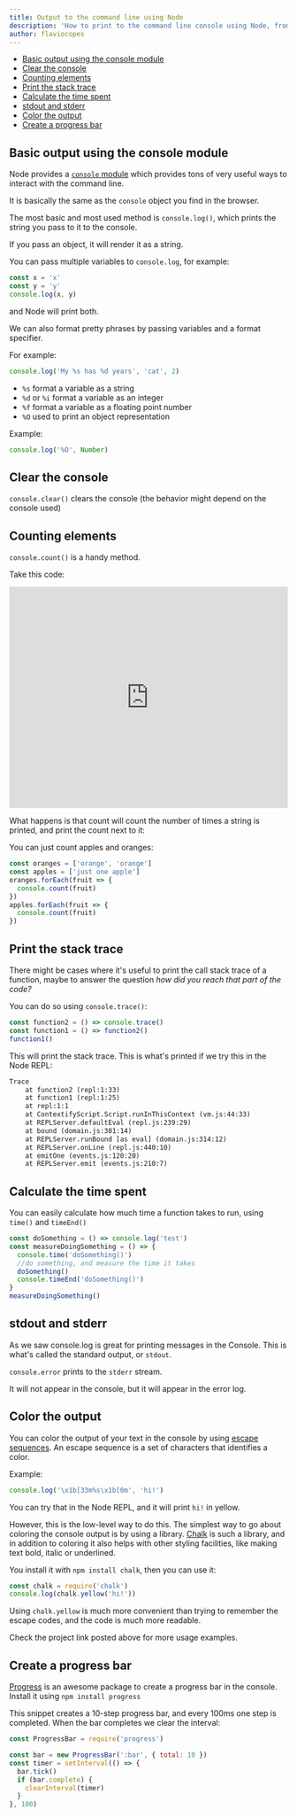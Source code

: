 ```yaml
---
title: Output to the command line using Node
description: 'How to print to the command line console using Node, from the basic console.log to more complex scenarios'
author: flaviocopes
---
```


<!-- TOC -->

- [Basic output using the console module](#basic-output-using-the-console-module)
- [Clear the console](#clear-the-console)
- [Counting elements](#counting-elements)
- [Print the stack trace](#print-the-stack-trace)
- [Calculate the time spent](#calculate-the-time-spent)
- [stdout and stderr](#stdout-and-stderr)
- [Color the output](#color-the-output)
- [Create a progress bar](#create-a-progress-bar)

<!-- /TOC -->

## Basic output using the console module

Node provides a [`console` module](https://nodejs.org/api/console.html) which provides tons of very useful ways to interact with the command line.

It is basically the same as the `console` object you find in the browser.

The most basic and most used method is `console.log()`, which prints the string you pass to it to the console.

If you pass an object, it will render it as a string.

You can pass multiple variables to `console.log`, for example:

```js
const x = 'x'
const y = 'y'
console.log(x, y)
```

and Node will print both.

We can also format pretty phrases by passing variables and a format specifier.

For example:

```js
console.log('My %s has %d years', 'cat', 2)
```

- `%s` format a variable as a string
- `%d` or `%i` format a variable as an integer
- `%f` format a variable as a floating point number
- `%O` used to print an object representation

Example:

```js
console.log('%O', Number)
```

## Clear the console

`console.clear()` clears the console (the behavior might depend on the console used)

## Counting elements

`console.count()` is a handy method.

Take this code:

<iframe
  allow="geolocation; microphone; camera; midi; encrypted-media"
  src="https://glitch.com/embed/#!/embed/nodejs-dev-0013-02?path=server.js&previewSize=40&attributionHidden=true&sidebarCollapsed=true"
  alt="nodejs-dev-0013-02 on Glitch"
  style="height: 400px; width: 100%; border: 0;">
</iframe>

<!--
```js
const x = 1
const y = 2
const z = 3
console.count(
  'The value of x is ' + x + ' and has been checked .. how many times?'
)
console.count(
  'The value of x is ' + x + ' and has been checked .. how many times?'
)
console.count(
  'The value of y is ' + y + ' and has been checked .. how many times?'
)
```
-->

What happens is that count will count the number of times a string is printed, and print the count next to it:

You can just count apples and oranges:

```js
const oranges = ['orange', 'orange']
const apples = ['just one apple']
oranges.forEach(fruit => {
  console.count(fruit)
})
apples.forEach(fruit => {
  console.count(fruit)
})
```

## Print the stack trace

There might be cases where it's useful to print the call stack trace of a function, maybe to answer the question _how did you reach that part of the code?_

You can do so using `console.trace()`:

```js
const function2 = () => console.trace()
const function1 = () => function2()
function1()
```

This will print the stack trace. This is what's printed if we try this in the Node REPL:

```txt
Trace
    at function2 (repl:1:33)
    at function1 (repl:1:25)
    at repl:1:1
    at ContextifyScript.Script.runInThisContext (vm.js:44:33)
    at REPLServer.defaultEval (repl.js:239:29)
    at bound (domain.js:301:14)
    at REPLServer.runBound [as eval] (domain.js:314:12)
    at REPLServer.onLine (repl.js:440:10)
    at emitOne (events.js:120:20)
    at REPLServer.emit (events.js:210:7)
```

## Calculate the time spent

You can easily calculate how much time a function takes to run, using `time()` and `timeEnd()`

```js
const doSomething = () => console.log('test')
const measureDoingSomething = () => {
  console.time('doSomething()')
  //do something, and measure the time it takes
  doSomething()
  console.timeEnd('doSomething()')
}
measureDoingSomething()
```

## stdout and stderr

As we saw console.log is great for printing messages in the Console. This is what's called the standard output, or `stdout`.

`console.error` prints to the `stderr` stream.

It will not appear in the console, but it will appear in the error log.

## Color the output

You can color the output of your text in the console by using [escape sequences](https://gist.github.com/chrisopedia/8754917). An escape sequence is a set of characters that identifies a color.

Example:

```js
console.log('\x1b[33m%s\x1b[0m', 'hi!')
```

You can try that in the Node REPL, and it will print `hi!` in yellow.

However, this is the low-level way to do this. The simplest way to go about coloring the console output is by using a library. [Chalk](https://github.com/chalk/chalk) is such a library, and in addition to coloring it also helps with other styling facilities, like making text bold, italic or underlined.

You install it with `npm install chalk`, then you can use it:

```js
const chalk = require('chalk')
console.log(chalk.yellow('hi!'))
```

Using `chalk.yellow` is much more convenient than trying to remember the escape codes, and the code is much more readable.

Check the project link posted above for more usage examples.

## Create a progress bar

[Progress](https://www.npmjs.com/package/progress) is an awesome package to create a progress bar in the console. Install it using `npm install progress`

This snippet creates a 10-step progress bar, and every 100ms one step is completed. When the bar completes we clear the interval:

```js
const ProgressBar = require('progress')

const bar = new ProgressBar(':bar', { total: 10 })
const timer = setInterval(() => {
  bar.tick()
  if (bar.complete) {
    clearInterval(timer)
  }
}, 100)
```

